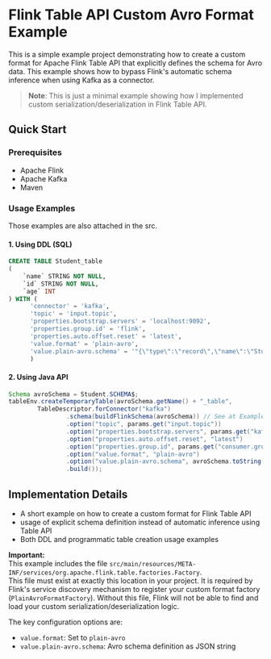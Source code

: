 # Flink Table API Custom Avro Format Example

This is a simple example project demonstrating how to create a custom format for Apache Flink Table API that explicitly defines the schema for Avro data. This example shows how to bypass Flink's automatic schema inference when using Kafka as a connector.

> **Note**: This is just a minimal example showing how I implemented custom serialization/deserialization in Flink Table API.

## Quick Start

### Prerequisites
- Apache Flink
- Apache Kafka
- Maven

### Usage Examples
Those examples are also attached in the src.
#### 1. Using DDL (SQL)
```sql
CREATE TABLE Student_table
(
    `name` STRING NOT NULL,
    `id` STRING NOT NULL,
    `age` INT
) WITH (
      'connector' = 'kafka',
      'topic' = 'input.topic',
      'properties.bootstrap.servers' = 'localhost:9092',
      'properties.group.id' = 'flink',
      'properties.auto.offset.reset' = 'latest',
      'value.format' = 'plain-avro',
      'value.plain-avro.schema' = '"{\"type\":\"record\",\"name\":\"Student\",\"namespace\":\"org.example\",\"fields\":[{\"name\":\"name\",\"type\":{\"type\":\"string\",\"avro.java.string\":\"String\"}},{\"name\":\"id\",\"type\":{\"type\":\"string\",\"avro.java.string\":\"String\"}},{\"name\":\"age\",\"type\":[\"null\",\"int\"]}]}"'
      )
```

#### 2. Using Java API
```java
Schema avroSchema = Student.SCHEMA$;
tableEnv.createTemporaryTable(avroSchema.getName() + "_table",
        TableDescriptor.forConnector("kafka")
                .schema(buildFlinkSchema(avroSchema)) // See at ExamplePipeline.java
                .option("topic", params.get("input.topic"))
                .option("properties.bootstrap.servers", params.get("kafka.bootstrap.server"))
                .option("properties.auto.offset.reset", "latest")
                .option("properties.group.id", params.get("consumer.group"))
                .option("value.format", "plain-avro")
                .option("value.plain-avro.schema", avroSchema.toString())
                .build());
```

## Implementation Details

- A short example on how to create a custom format for Flink Table API
- usage of explicit schema definition instead of automatic inference using Table API
- Both DDL and programmatic table creation usage examples

**Important:**  
This example includes the file `src/main/resources/META-INF/services/org.apache.flink.table.factories.Factory`.  
This file must exist at exactly this location in your project. It is required by Flink's service discovery mechanism to register your custom format factory (`PlainAvroFormatFactory`). Without this file, Flink will not be able to find and load your custom serialization/deserialization logic.

The key configuration options are:
- `value.format`: Set to `plain-avro`
- `value.plain-avro.schema`: Avro schema definition as JSON string

